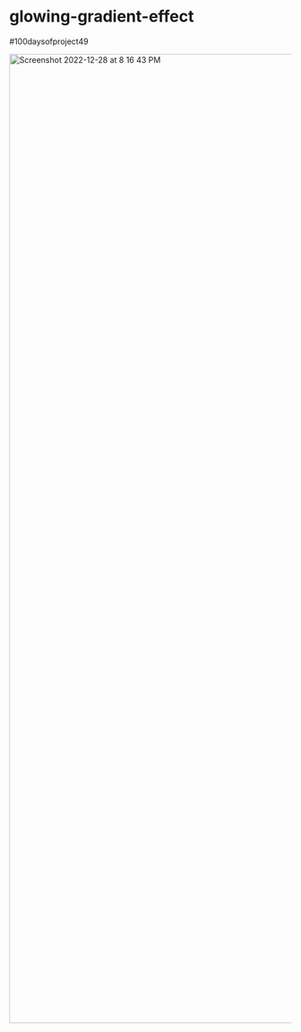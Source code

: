 # glowing-gradient-effect
#100daysofproject49

<img width="1728" alt="Screenshot 2022-12-28 at 8 16 43 PM" src="https://user-images.githubusercontent.com/91402082/209902914-c638d960-77c1-4bb8-b4c3-8632978060eb.png">
